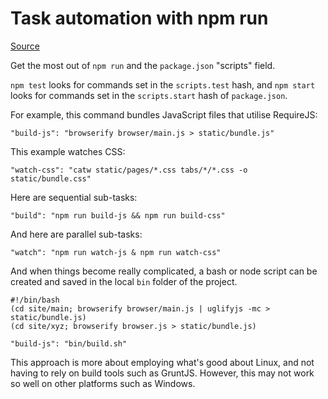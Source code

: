 Task automation with npm run
============================

[Source](http://substack.net/task_automation_with_npm_run)

Get the most out of `npm run` and the `package.json` "scripts" field.

`npm test` looks for commands set in the `scripts.test` hash, and `npm start` looks for commands set in the `scripts.start` hash of `package.json`.

For example, this command bundles JavaScript files that utilise RequireJS:

```
"build-js": "browserify browser/main.js > static/bundle.js"
```

This example watches CSS:

```
"watch-css": "catw static/pages/*.css tabs/*/*.css -o static/bundle.css"
```

Here are sequential sub-tasks:

```
"build": "npm run build-js && npm run build-css"
```

And here are parallel sub-tasks:

```
"watch": "npm run watch-js & npm run watch-css"
```

And when things become really complicated, a bash or node script can be created and saved in the local `bin` folder of the project.

```
#!/bin/bash
(cd site/main; browserify browser/main.js | uglifyjs -mc > static/bundle.js)
(cd site/xyz; browserify browser.js > static/bundle.js)
```

```
"build-js": "bin/build.sh"
```

This approach is more about employing what's good about Linux, and not having to rely on build tools such as GruntJS. However, this may not work so well on other platforms such as Windows.

